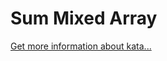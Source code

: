 Sum Mixed Array
=
[Get more information about kata...](https://www.codewars.com//kata/57eaeb9578748ff92a000009)